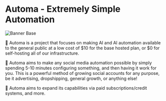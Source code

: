 # Automa - Extremely Simple Automation

![Banner Base](https://github.com/Automa-Automations/.github/assets/122154257/b1933428-b151-4117-8549-8f357af3bf72)

🤖 Automa is a project that focuses on making AI and AI automation available to the general public at a low cost of $10 for the base hosted plan, or $0 for self-hosting all of our infrastructure.

🎯 Automa aims to make any social media automation possible by simply spending 5-10 minutes configuring something, and then having it work for you. This is a powerful method of growing social accounts for any purpose, be it advertising, dropshipping, general growth, or anything else!

💪 Automa aims to expand its capabilities via paid subscriptions/credit systems, and more.
